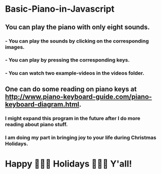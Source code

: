 # Basic-Piano-in-Javascript
## You can play the piano with only eight sounds.
### - You can play the sounds by clicking on the corresponding images.
### - You can play by pressing the corresponding keys.
### - You can watch two example-videos in the videos folder.
## One can do some reading on piano keys at http://www.piano-keyboard-guide.com/piano-keyboard-diagram.html.
### I might expand this program in the future after I do more reading about piano stuff.
### I am doing my part in bringing joy to your life during Christmas Holidays.
# Happy 🌟🍾🌲 Holidays 🌲🍾🌟 Y'all!
# 